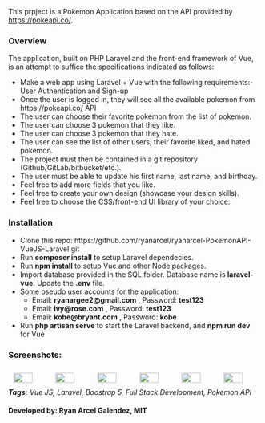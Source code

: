This prpject is a Pokemon Application based on the API provided by https://pokeapi.co/.

<h3>Overview</h3>
The application, built on PHP Laravel and the front-end framework of Vue, is an attempt to suffice the specifications indicated as follows: 
<ul>
    <li>Make a web app using Laravel + Vue with the following requirements:- User Authentication and Sign-up</li>
    <li>Once the user is logged in, they will see all the available pokemon from https://pokeapi.co/ API</li>
    <li>The user can choose their favorite pokemon from the list of pokemon.</li>
    <li>The user can choose 3 pokemon that they like.</li>
    <li>The user can choose 3 pokemon that they hate.</li>
    <li>The user can see the list of other users, their favorite liked, and hated pokemon.</li>
    <li>The project must then be contained in a git repository (Github/GitLab/bitbucket/etc.).</li>
    <li>The user must be able to update his first name, last name, and birthday.</li>
    <li>Feel free to add more fields that you like.</li>
    <li>Feel free to create your own design (showcase your design skills).</li>
    <li>Feel free to choose the CSS/front-end UI library of your choice.</li>
 </ul>
 
 <h3>Installation</h3>
 
<ul>
    <li>Clone this repo: https://github.com/ryanarcel/ryanarcel-PokemonAPI-VueJS-Laravel.git</li>
    <li>Run <b>composer install</b> to setup Laravel dependecies.</li>
    <li>Run <b>npm install</b> to setup Vue and other Node packages.</li>
    <li>Import database provided in the SQL folder. Database name is <b>laravel-vue</b>. Update the <b>.env</b> file.</li>
    <li>
        Some pseudo user accounts for the application:
        <ul>
            <li>Email: <b>ryanargee2@gmail.com</b> , Password: <b>test123</b></li>
            <li>Email: <b>ivy@rose.com</b> , Password: <b>test123</b></li>
            <li>Email: <b>kobe@bryant.com</b> , Password: <b>kobe</b></li>
        </ul>
    </li>
    <li>Run <b>php artisan serve</b> to start the Laravel backend, and <b>npm run dev</b> for Vue</li>
</ul>

<h3>Screenshots:</h3>
<div style='display:flex'>
    <img src="https://github.com/ryanarcel/ryanarcel-PokemonAPI-VueJS-Laravel/blob/main/public/image/dashboard.png?raw=true" style='width:60%;height:60%; display:flex; margin:10px'>
    <img src="https://github.com/ryanarcel/ryanarcel-PokemonAPI-VueJS-Laravel/blob/main/public/image/liked.png?raw=true" style='width:60%;height:60%; margin:10px'>
   <img src="https://github.com/ryanarcel/ryanarcel-PokemonAPI-VueJS-Laravel/blob/main/public/image/likedmodal.png?raw=true" style='width:60%;height:60%; margin:10px'>
      <img src="https://github.com/ryanarcel/ryanarcel-PokemonAPI-VueJS-Laravel/blob/main/public/image/hated.png?raw=true" style='width:60%;height:60%; margin:10px'>
         <img src="https://github.com/ryanarcel/ryanarcel-PokemonAPI-VueJS-Laravel/blob/main/public/image/hatedmodal.png?raw=true" style='width:60%;height:60%; margin:10px'>
            <img src="https://github.com/ryanarcel/ryanarcel-PokemonAPI-VueJS-Laravel/blob/main/public/image/otherusers.png?raw=true" style='width:60%;height:60%; margin:10px'>
</div

<span style='font-style: italic'><b>Tags:</b> Vue JS, Laravel, Boostrap 5, Full Stack Development, Pokemon API</span>

<h4>Developed by: <b>Ryan Arcel Galendez, MIT</b></h4>
 

